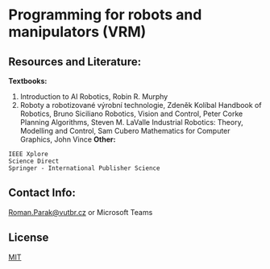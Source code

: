 # Programming for robots and manipulators (VRM)

## Resources and Literature:
**Textbooks:**
1. Introduction to AI Robotics, Robin R. Murphy
2. Roboty a robotizované výrobní technologie, Zdeněk Kolíbal
Handbook of Robotics, Bruno Siciliano
Robotics, Vision and Control, Peter Corke
Planning Algorithms, Steven M. LaValle
Industrial Robotics: Theory, Modelling and Control, Sam Cubero
Mathematics for Computer Graphics, John Vince
**Other:**
```
IEEE Xplore
Science Direct
Springer - International Publisher Science
```

## Contact Info:
Roman.Parak@vutbr.cz or Microsoft Teams

## License
[MIT](https://choosealicense.com/licenses/mit/)
